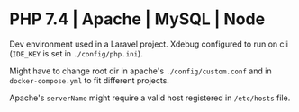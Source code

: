 # PHP 7.4 | Apache | MySQL | Node

Dev environment used in a Laravel project.
Xdebug configured to run on cli (`IDE_KEY` is set in `./config/php.ini`).

Might have to change root dir in apache's `./config/custom.conf` and in `docker-compose.yml` to fit different projects.

Apache's `serverName` might require a valid host registered in `/etc/hosts` file.
